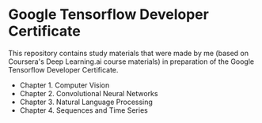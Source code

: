 # Google Tensorflow Developer Certificate

This repository contains study materials that were made by me (based on Coursera's Deep Learning.ai course materials) in preparation of the Google Tensorflow Developer Certificate.

- Chapter 1. Computer Vision
- Chapter 2. Convolutional Neural Networks
- Chapter 3. Natural Language Processing
- Chapter 4. Sequences and Time Series


